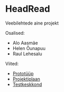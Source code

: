 # HeadRead
Veebilehtede aine projekt

Osalised:
- Alo Aasmäe
- Helen Õunapuu
- Raul Lehesalu

Viited:
- [Prototüüp]() 
- [Projektiplaan](https://github.com/hounapuu/HeadRead/wiki/Projektiplaan)
- [Testkeskkond](http://46.101.78.158/)
